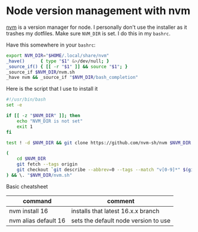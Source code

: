 # Node version management with nvm

[nvm] is a version manager for node. I personally don't use the installer as it trashes my dotfiles. Make sure `NVM_DIR` is set. I do this in my `bashrc`.

Have this somewhere in your `bashrc`:

```bash
export NVM_DIR="$HOME/.local/share/nvm"
_have()      { type "$1" &>/dev/null; }
_source_if() { [[ -r "$1" ]] && source "$1"; }
_source_if $NVM_DIR/nvm.sh
_have nvm && _source_if "$NVM_DIR/bash_completion"
```

Here is the script that I use to install it

```bash
#!/usr/bin/bash
set -e

if [[ -z "$NVM_DIR" ]]; then
    echo "NVM_DIR is not set"
    exit 1
fi

test ! -d $NVM_DIR && git clone https://github.com/nvm-sh/nvm $NVM_DIR

(
    cd $NVM_DIR
    git fetch --tags origin
    git checkout `git describe --abbrev=0 --tags --match "v[0-9]*" $(git rev-list --tags --max-count=1)`
) && \. "$NVM_DIR/nvm.sh"
```

Basic cheatsheet

| command              | comment                              |
| -------------------- | ------------------------------------ |
| nvm install 16       | installs that latest 16.x.x branch   |
| nvm alias default 16 | sets the default node version to use |

[nvm]: https://github.com/nvm-sh/nvm
